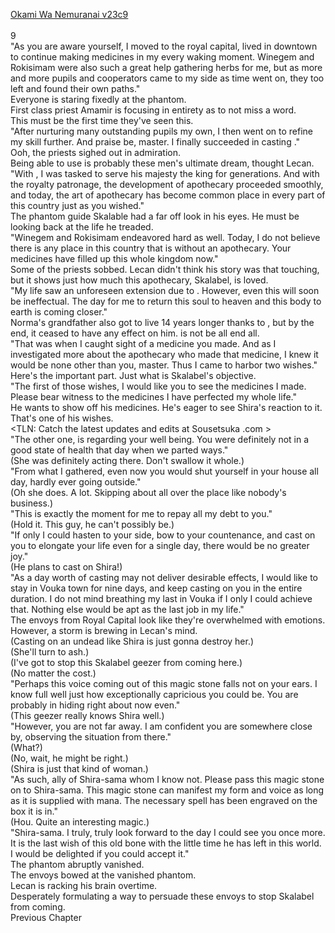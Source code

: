 [Okami Wa Nemuranai v23c9](https://www.sousetsuka.com/2020/07/okami-wa-nemuranai-239.html)
<br/><br/>
9<br/>
"As you are aware yourself, I moved to the royal capital, lived in downtown to continue making medicines in my every waking moment. Winegem and Rokisimam were also such a great help gathering herbs for me, but as more and more pupils and cooperators came to my side as time went on, they too left and found their own paths."<br/>
Everyone is staring fixedly at the phantom.<br/>
First class priest Amamir is focusing in entirety as to not miss a word.<br/>
This must be the first time they've seen this.<br/>
"After nurturing many outstanding pupils my own, I then went on to refine my <Recovery> skill further. And praise be, master. I finally succeeded in casting <Purification>."<br/>
Ooh, the priests sighed out in admiration.<br/>
Being able to use <Purification> is probably these men's ultimate dream, thought Lecan.<br/>
"With <Purification>, I was tasked to serve his majesty the king for generations. And with the royalty patronage, the development of apothecary proceeded smoothly, and today, the art of apothecary has become common place in every part of this country just as you wished."<br/>
The phantom guide Skalable had a far off look in his eyes. He must be looking back at the life he treaded.<br/>
"Winegem and Rokisimam endeavored hard as well. Today, I do not believe there is any place in this country that is without an apothecary. Your medicines have filled up this whole kingdom now."<br/>
Some of the priests sobbed. Lecan didn't think his story was that touching, but it shows just how much this apothecary, Skalabel, is loved.<br/>
"My life saw an unforeseen extension due to <Purification>. However, even this <Purification> will soon be ineffectual. The day for me to return this soul to heaven and this body to earth is coming closer."<br/>
Norma's grandfather also got to live 14 years longer thanks to <Purification>, but by the end, it ceased to have any effect on him. <Purification> is not be all end all.<br/>
"That was when I caught sight of a medicine you made. And as I investigated more about the apothecary who made that medicine, I knew it would be none other than you, master. Thus I came to harbor two wishes."<br/>
Here's the important part. Just what is Skalabel's objective.<br/>
"The first of those wishes, I would like you to see the medicines I made. Please bear witness to the medicines I have perfected my whole life."<br/>
He wants to show off his medicines. He's eager to see Shira's reaction to it. That's one of his wishes.<br/>
<TLN: Catch the latest updates and edits at Sousetsuka .com ><br/>
"The other one, is regarding your well being. You were definitely not in a good state of health that day when we parted ways."<br/>
(She was definitely acting there. Don't swallow it whole.)<br/>
"From what I gathered, even now you would shut yourself in your house all day, hardly ever going outside."<br/>
(Oh she does. A lot. Skipping about all over the place like nobody's business.)<br/>
"This is exactly the moment for me to repay all my debt to you."<br/>
(Hold it. This guy, he can't possibly be.)<br/>
"If only I could hasten to your side, bow to your countenance, and cast <Purification> on you to elongate your life even for a single day, there would be no greater joy."<br/>
(He plans to cast <Purification> on Shira!)<br/>
"As a day worth of casting may not deliver desirable effects, I would like to stay in Vouka town for nine days, and keep casting <Purification> on you in the entire duration. I do not mind breathing my last in Vouka if I only I could achieve that. Nothing else would be apt as the last job in my life."<br/>
The envoys from Royal Capital look like they're overwhelmed with emotions.<br/>
However, a storm is brewing in Lecan's mind.<br/>
(Casting <Purification> on an undead like Shira is just gonna destroy her.)<br/>
(She'll turn to ash.)<br/>
(I've got to stop this Skalabel geezer from coming here.)<br/>
(No matter the cost.)<br/>
"Perhaps this voice coming out of this magic stone falls not on your ears. I know full well just how exceptionally capricious you could be. You are probably in hiding right about now even."<br/>
(This geezer really knows Shira well.)<br/>
"However, you are not far away. I am confident you are somewhere close by, observing the situation from there."<br/>
(What?)<br/>
(No, wait, he might be right.)<br/>
(Shira is just that kind of woman.)<br/>
"As such, ally of Shira-sama whom I know not. Please pass this magic stone on to Shira-sama. This magic stone can manifest my form and voice as long as it is supplied with mana. The necessary spell has been engraved on the box it is in."<br/>
(Hou. Quite an interesting magic.)<br/>
"Shira-sama. I truly, truly look forward to the day I could see you once more. It is the last wish of this old bone with the little time he has left in this world. I would be delighted if you could accept it."<br/>
The phantom abruptly vanished.<br/>
The envoys bowed at the vanished phantom.<br/>
Lecan is racking his brain overtime.<br/>
Desperately formulating a way to persuade these envoys to stop Skalabel from coming.<br/>
Previous Chapter<br/>
